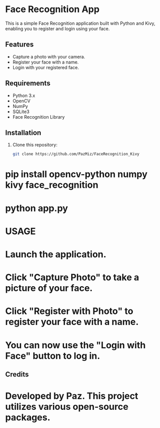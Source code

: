 # Face Recognition App

This is a simple Face Recognition application built with Python and Kivy, enabling you to register and login using your face.

## Features
- Capture a photo with your camera.
- Register your face with a name.
- Login with your registered face.

## Requirements
- Python 3.x
- OpenCV
- NumPy
- SQLite3
- Face Recognition Library

## Installation

1. Clone this repository:

   ```bash
   git clone https://github.com/PazMiz/FaceRecognition_Kivy


# pip install opencv-python numpy kivy face_recognition

# python app.py


# USAGE


# Launch the application.
# Click "Capture Photo" to take a picture of your face.
# Click "Register with Photo" to register your face with a name.
# You can now use the "Login with Face" button to log in.

## Credits

# Developed by Paz. This project utilizes various open-source packages.


